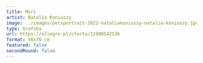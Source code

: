 ```yaml
---
title: Mori
artist: Natalia Koniuszy
image: ../images/petxportrait-2022-nataliakoniuszy-natalia-koniuszy.jpg
type: Grafika
url: https://allegro.pl/oferta/12900542536
format: 50x70 cm
featured: false
secondRound: false
---
```

